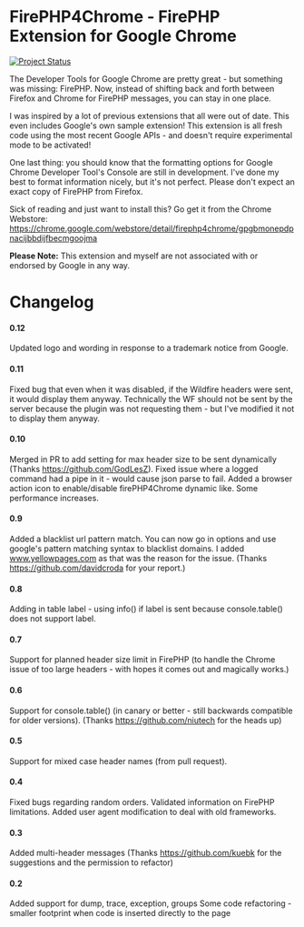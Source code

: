 # FirePHP4Chrome - FirePHP Extension for Google Chrome

[![Project Status](https://stillmaintained.com/aaronsaray/FirePHP4Chrome.png)](https://stillmaintained.com/aaronsaray/FirePHP4Chrome)

The Developer Tools for Google Chrome are pretty great - but something was missing: FirePHP.  Now, instead of shifting back and forth between Firefox and Chrome for FirePHP messages, you can stay in one place.  

I was inspired by a lot of previous extensions that all were out of date.  This even includes Google's own sample extension!  This extension is all fresh code using the most recent Google APIs - and doesn't require experimental mode to be activated!

One last thing: you should know that the formatting options for Google Chrome Developer Tool's Console are still in development.  I've done my best to format information nicely, but it's not perfect.  Please don't expect an exact copy of FirePHP from Firefox.

Sick of reading and just want to install this? Go get it from the Chrome Webstore: https://chrome.google.com/webstore/detail/firephp4chrome/gpgbmonepdpnacijbbdijfbecmgoojma

**Please Note:** This extension and myself are not associated with or endorsed by Google in any way.

# Changelog

#### 0.12
Updated logo and wording in response to a trademark notice from Google.

#### 0.11
Fixed bug that even when it was disabled, if the Wildfire headers were sent, it would display them anyway.  Technically the WF should not be sent by the server because the plugin was not requesting them - but I've modified it not to display them anyway.

#### 0.10
Merged in PR to add setting for max header size to be sent dynamically (Thanks https://github.com/GodLesZ).
Fixed issue where a logged command had a pipe in it - would cause json parse to fail.
Added a browser action icon to enable/disable firePHP4Chrome dynamic like.
Some performance increases.

#### 0.9
Added a blacklist url pattern match.  You can now go in options and use google's pattern matching syntax to blacklist domains.  I added www.yellowpages.com as that was the reason for the issue. (Thanks https://github.com/davidcroda for your report.)

#### 0.8
Adding in table label - using info() if label is sent because console.table() does not support label.

#### 0.7
Support for planned header size limit in FirePHP (to handle the Chrome issue of too large headers - with hopes it comes out and magically works.)

#### 0.6
Support for console.table() (in canary or better - still backwards compatible for older versions). (Thanks https://github.com/niutech for the heads up)

#### 0.5
Support for mixed case header names (from pull request).

#### 0.4
Fixed bugs regarding random orders.  Validated information on FirePHP limitations. Added user agent modification to deal with old frameworks.

#### 0.3
Added multi-header messages (Thanks https://github.com/kuebk for the suggestions and the permission to refactor)

#### 0.2
Added support for dump, trace, exception, groups
Some code refactoring - smaller footprint when code is inserted directly to the page

